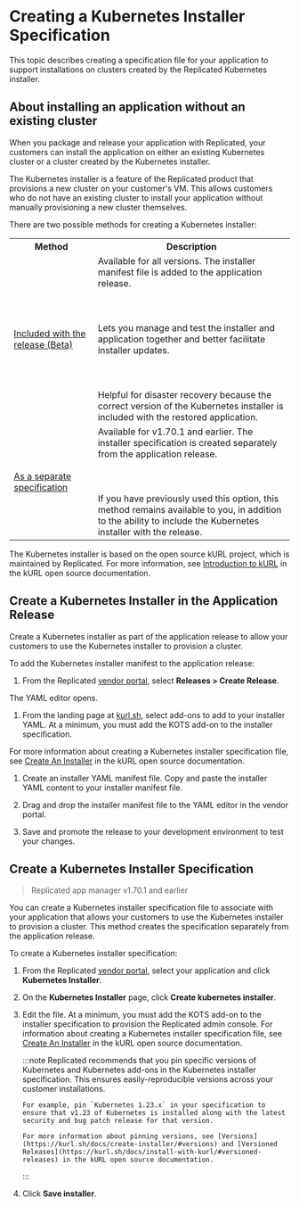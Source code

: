 # Creating a Kubernetes Installer Specification

This topic describes creating a specification file for your application to support
installations on clusters created by the Replicated Kubernetes installer.

## About installing an application without an existing cluster

When you package and release your application with Replicated, your customers can
install the application on either an existing Kubernetes cluster or a cluster created
by the Kubernetes installer.

The Kubernetes installer is a feature of the Replicated product that provisions
a new cluster on your customer's VM. This allows customers who do not have an
existing cluster to install your application without manually provisioning a new
cluster themselves.

There are two possible methods for creating a Kubernetes installer:

<table>
  <tr>
    <th width="30%">Method</th>
    <th width="70%">Description</th>
  </tr>
  <tr>
    <td><a href="packaging-embedded-kubernetes#create-a-kubernetes-installer-in-the-release-application">Included with the release (Beta)</a></td>
    <td>Available for all versions. The installer manifest file is added to the application release. <br></br><br></br> Lets you manage and test the installer and application together and better facilitate installer updates. <br></br><br></br> Helpful for disaster recovery because the correct version of the Kubernetes installer is included with the restored application.</td>
  </tr>
  <tr>
    <td><a href="packaging-embedded-kubernetes#create-a-kubernetes-installer-specification">As a separate specification</a></td>
    <td>Available for v1.70.1 and earlier. The installer specification is created separately from the application release. <br></br><br></br> If you have previously used this option, this method remains available to you, in addition to the ability to include the Kubernetes installer with the release.</td>
  </tr>
</table>

The Kubernetes installer is based on the open source kURL project, which is maintained
by Replicated. For more information, see [Introduction to kURL](https://kurl.sh/docs/introduction/)
in the kURL open source documentation.

## Create a Kubernetes Installer in the Application Release

Create a Kubernetes installer as part of the application release to allow your customers to use the Kubernetes installer to provision a cluster.

To add the Kubernetes installer manifest to the application release:

1. From the Replicated [vendor portal](https://vendor.replicated.com), select **Releases > Create Release**.

  The YAML editor opens.

1. From the landing page at [kurl.sh](https://kurl.sh/), select add-ons to add to your installer YAML. At a minimum, you must add the KOTS add-on to the installer specification.

  For more information about creating a Kubernetes installer specification file, see [Create An Installer](https://kurl.sh/docs/create-installer/) in the kURL open source documentation.

1. Create an installer YAML manifest file. Copy and paste the installer YAML content to your installer manifest file.

1. Drag and drop the installer manifest file to the YAML editor in the vendor portal.

1. Save and promote the release to your development environment to test your changes.


## Create a Kubernetes Installer Specification

> Replicated app manager v1.70.1 and earlier

You can create a Kubernetes installer specification file to associate
with your application that allows your customers to use the Kubernetes installer to provision a cluster. This method creates the specification separately from the application release.

To create a Kubernetes installer specification:

1. From the Replicated [vendor portal](https://vendor.replicated.com), select your application and click **Kubernetes Installer**.

1. On the **Kubernetes Installer** page, click **Create kubernetes installer**.

1. Edit the file. At a minimum, you must add the KOTS add-on to the installer specification to provision the Replicated admin console. For information about creating a Kubernetes installer specification file, see [Create An Installer](https://kurl.sh/docs/create-installer/) in the kURL open source documentation.

    :::note
       Replicated recommends that you pin specific versions of Kubernetes and Kubernetes add-ons in the Kubernetes installer specification. This ensures easily-reproducible versions across your customer installations.

       For example, pin `Kubernetes 1.23.x` in your specification to ensure that v1.23 of Kubernetes is installed along with the latest security and bug patch release for that version.

       For more information about pinning versions, see [Versions](https://kurl.sh/docs/create-installer/#versions) and [Versioned Releases](https://kurl.sh/docs/install-with-kurl/#versioned-releases) in the kURL open source documentation.
    :::

1. Click **Save installer**.
